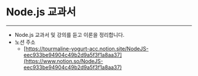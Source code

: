 # Node.js 교과서

---

- Node.js 교과서 및 강의를 듣고 이론을 정리합니다.
- 노션 주소
    - [https://tourmaline-yogurt-acc.notion.site/NodeJS-eec933be94904c49b2d9a5f3f1a8aa37](https://www.notion.so/NodeJS-eec933be94904c49b2d9a5f3f1a8aa37)